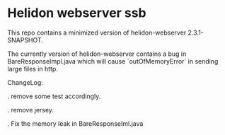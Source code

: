 # Helidon webserver ssb

This repo contains a minimized version of helidon-webserver 2.3.1-SNAPSHOT.

The currently version of helidon-webserver contains a bug in BareResponseImpl.java which will cause ´outOfMemoryError´ in sending large files in http.

ChangeLog:

 . remove some test accordingly.

 . remove jersey.

 . Fix the memory leak in BareResponseIml.java